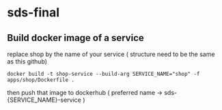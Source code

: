 # sds-final

## Build docker image of a service

replace shop by the name of your service ( structure need to be the same as this github)
```
docker build -t shop-service --build-arg SERVICE_NAME="shop" -f apps/shop/Dockerfile .
```

then push that image to dockerhub ( preferred name -> sds-{SERVICE_NAME}-service )
